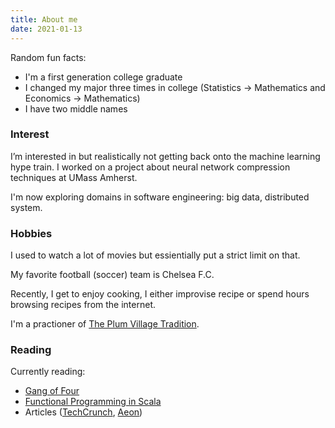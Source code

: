 ```yaml
---
title: About me
date: 2021-01-13
---
```


Random fun facts:
* I'm a first generation college graduate 
* I changed my major three times in college (Statistics -> Mathematics and Economics -> Mathematics)
* I have two middle names
### Interest
I’m interested in but realistically not getting back onto the machine learning hype train. I worked on a project about neural network compression techniques at UMass Amherst. 

I'm now exploring domains in software engineering: big data, distributed system. 

### Hobbies
I used to watch a lot of movies but essientially put a strict limit on that.

My favorite football (soccer) team is Chelsea F.C. 

Recently, I get to enjoy cooking, I either improvise recipe or spend hours browsing recipes from the internet. 

I'm a practioner of [The Plum Village Tradition](https://plumvillage.org).

### Reading

Currently reading:

* [Gang of Four](https://www.amazon.com/Design-Patterns-Object-Oriented-Addison-Wesley-Professional-ebook/dp/B000SEIBB8)
* [Functional Programming in Scala](https://www.amazon.com/Functional-Programming-Scala-Paul-Chiusano/dp/1617290653)
* Articles ([TechCrunch](https://techcrunch.com), [Aeon](https://aeon.co/))